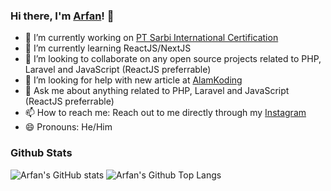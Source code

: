 ### Hi there, I'm <a href="https://arfandotid.github.io/">Arfan</a>! 👋

- 🔭 I’m currently working on <a href="https://sarbisertifikasi.com">PT Sarbi International Certification</a>
- 🌱 I’m currently learning ReactJS/NextJS
- 👯 I’m looking to collaborate on any open source projects related to PHP, Laravel and JavaScript (ReactJS preferrable)
- 🤔 I’m looking for help with new article at <a href="https://www.alamkoding.com">AlamKoding</a>
- 💬 Ask me about anything related to PHP, Laravel and JavaScript (ReactJS preferrable)
- 📫 How to reach me: Reach out to me directly through my <a href="https://instagram.com/arfandotid">Instagram</a>
- 😄 Pronouns: He/Him

<!--
- ⚡ Fun fact:
-->

### Github Stats
![Arfan's GitHub stats](https://github-readme-stats.vercel.app/api?username=arfandotid&show_icons=true&count_private=true&include_all_commits=true&theme=tokyonight)
![Arfan's Github Top Langs](https://github-readme-stats.vercel.app/api/top-langs/?username=arfandotid&layout=compact&theme=tokyonight)
